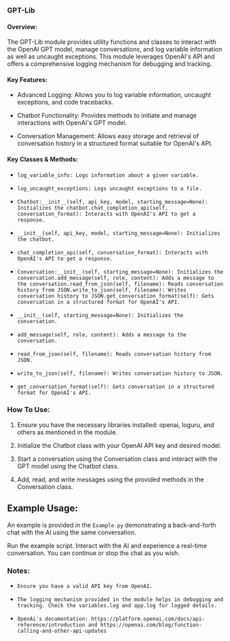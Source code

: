 ### GPT-Lib

#### Overview:

The GPT-Lib module provides utility functions and classes to interact with the OpenAI GPT model, manage conversations, and log variable information as well as uncaught exceptions. This module leverages OpenAI's API and offers a comprehensive logging mechanism for debugging and tracking.

#### Key Features:

- Advanced Logging: Allows you to log variable information, uncaught exceptions, and code tracebacks.

- Chatbot Functionality: Provides methods to initiate and manage interactions with OpenAI's GPT model.

- Conversation Management: Allows easy storage and retrieval of conversation history in a structured format suitable for OpenAI's API.

#### Key Classes & Methods:

- `log_variable_info: Logs information about a given variable.`

- `log_uncaught_exceptions: Logs uncaught exceptions to a file.`

- `Chatbot:__init__(self, api_key, model, starting_message=None): Initializes the chatbot.chat_completion_api(self, conversation_format): Interacts with OpenAI's API to get a response.`

- `__init__(self, api_key, model, starting_message=None): Initializes the chatbot.`

- `chat_completion_api(self, conversation_format): Interacts with OpenAI's API to get a response.`

- `Conversation:__init__(self, starting_message=None): Initializes the conversation.add_message(self, role, content): Adds a message to the conversation.read_from_json(self, filename): Reads conversation history from JSON.write_to_json(self, filename): Writes conversation history to JSON.get_conversation_format(self): Gets conversation in a structured format for OpenAI's API.`

- `__init__(self, starting_message=None): Initializes the conversation.`

- `add_message(self, role, content): Adds a message to the conversation.`

- `read_from_json(self, filename): Reads conversation history from JSON.`

- `write_to_json(self, filename): Writes conversation history to JSON.`

- `get_conversation_format(self): Gets conversation in a structured format for OpenAI's API.`

### How To Use:

1. Ensure you have the necessary libraries installed: openai, loguru, and others as mentioned in the module.

2. Initialize the Chatbot class with your OpenAI API key and desired model.

3. Start a conversation using the Conversation class and interact with the GPT model using the Chatbot class.

4. Add, read, and write messages using the provided methods in the Conversation class.


## Example Usage:

An example is provided in the `Example.py` demonstrating a back-and-forth chat with the AI using the same conversation.

Run the example script. Interact with the AI and experience a real-time conversation. You can continue or stop the chat as you wish.

### Notes:

- `Ensure you have a valid API key from OpenAI.`

- `The logging mechanism provided in the module helps in debugging and tracking. Check the variables.log and app.log for logged details.`

- `OpenAi's documentation: https://platform.openai.com/docs/api-reference/introduction and https://openai.com/blog/function-calling-and-other-api-updates`